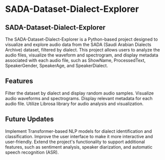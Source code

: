 # SADA-Dataset-Dialect-Explorer

## SADA-Dataset-Dialect-Explorer
The SADA-Dataset-Dialect-Explorer is a Python-based project designed to visualize and explore audio data from the SADA (Saudi Arabian Dialects Archive) dataset, filtered by dialect. This project allows users to analyze the audio files, visualize the waveform and spectrogram, and display metadata associated with each audio file, such as ShowName, ProcessedText, SpeakerGender, SpeakerAge, and SpeakerDialect.

## Features
Filter the dataset by dialect and display random audio samples.
Visualize audio waveforms and spectrograms.
Display relevant metadata for each audio file.
Utilize Librosa library for audio analysis and visualization.

## Future Updates
Implement Transformer-based NLP models for dialect identification and classification.
Improve the user interface to make it more interactive and user-friendly.
Extend the project's functionality to support additional features, such as sentiment analysis, speaker diarization, and automatic speech recognition (ASR).
